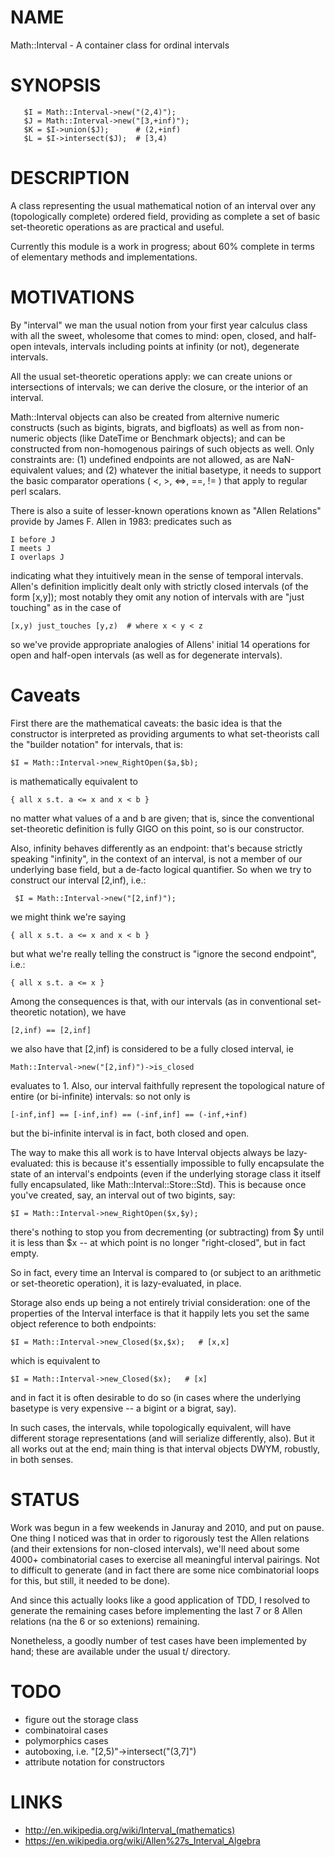 # NAME 

Math::Interval - A container class for ordinal intervals

# SYNOPSIS

```
   $I = Math::Interval->new("(2,4)");
   $J = Math::Interval->new("[3,+inf)");
   $K = $I->union($J);      # (2,+inf) 
   $L = $I->intersect($J);  # [3,4)
```


# DESCRIPTION 

A class representing the usual mathematical notion of an interval over any (topologically complete) ordered field, providing as complete a set of basic set-theoretic operations as are practical and useful.  

Currently this module is a work in progress; about 60% complete in terms of elementary methods and implementations. 

# MOTIVATIONS

By "interval" we man the usual notion from your first year calculus class with all the sweet, wholesome that comes to mind:  open, closed, and half-open intevals, intervals including points at infinity (or not), degenerate intervals.
  
All the usual set-theoretic operations apply:  we can create unions or intersections of intervals; we can derive the closure, or the interior of an interval. 

Math::Interval objects can also be created from alternive numeric constructs (such as bigints, bigrats, and bigfloats) as well as from non-numeric objects (like DateTime or Benchmark objects); and can be constructed from non-homogenous pairings of such objects as well.  Only constraints are:  (1) undefined endpoints are not allowed, as are NaN-equivalent values; and (2) whatever the initial basetype, it needs to support the basic comparator operations ( <, >, <=>, ==, != ) that apply to regular perl scalars.   

There is also a suite of lesser-known operations known as "Allen Relations" provide by James F. Allen in 1983:  predicates such as

    I before J
    I meets J
    I overlaps J

indicating what they intuitively mean in the sense of temporal intervals.  Allen's definition implicitly dealt only with strictly closed intervals (of the form [x,y]); most notably they omit any notion of intervals with are "just touching" as in the case of
  
    [x,y) just_touches [y,z)  # where x < y < z 

so we've provide appropriate analogies of Allens' initial 14 operations  for open and half-open intervals (as well as for degenerate intervals).

Caveats
=======

First there are the mathematical caveats:  the basic idea is that the constructor is interpreted as providing arguments to what set-theorists call the "builder notation" for intervals, that is:
  
    $I = Math::Interval->new_RightOpen($a,$b);

is mathematically equivalent to
   
    { all x s.t. a <= x and x < b }

no matter what values of a and b are given; that is, since the conventional set-theoretic definition is fully GIGO on this point, so is our constructor.  

Also, infinity behaves differently as an endpoint:  that's because strictly speaking "infinity", in the context of an interval, is not a member of our underlying base field, but a de-facto logical quantifier.  So when we try to construct our interval [2,inf), i.e.: 
  
     $I = Math::Interval->new("[2,inf)"); 

we might think we're saying

    { all x s.t. a <= x and x < b }

but what we're really telling the construct is "ignore the second endpoint", i.e.:

    { all x s.t. a <= x }

Among the consequences is that, with our intervals (as in conventional set-theoretic notation), we have
 
    [2,inf) == [2,inf]

we also have that [2,inf) is considered to be a fully closed interval, ie 

    Math::Interval->new("[2,inf)")->is_closed

evaluates to 1.  Also, our interval faithfully represent the topological nature of entire (or bi-infinite) intervals:  so not only is 
  
    [-inf,inf] == [-inf,inf) == (-inf,inf] == (-inf,+inf)

but the bi-infinite interval is in fact, both closed and open.

The way to make this all work is to have Interval objects always be lazy-evaluated: this is because it's essentially impossible to fully encapsulate the state of an interval's endpoints (even if the underlying storage class it itself fully encapsulated, like Math::Interval::Store::Std).  This is because once you've created, say, an interval out of two bigints, say:
    
    $I = Math::Interval->new_RightOpen($x,$y);

there's nothing to stop you from decrementing (or subtracting) from $y until it is less than $x -- at which point is no longer "right-closed", but in fact empty.  

So in fact, every time an Interval is compared to (or subject to an arithmetic or set-theoretic operation), it is lazy-evaluated, in place. 

Storage also ends up being a not entirely trivial consideration:  one of the properties of the Interval interface is that it happily lets you set the same object reference to both endpoints: 

    $I = Math::Interval->new_Closed($x,$x);   # [x,x]

which is equivalent to 

    $I = Math::Interval->new_Closed($x);   # [x]

and in fact it is often desirable to do so (in cases where the underlying basetype is very expensive -- a bigint or a bigrat, say).  

In such cases, the intervals, while topologically equivalent, will have different storage representations (and will serialize differently, also).  But it all works out at the end; main thing is that interval objects DWYM, robustly, in both senses.

# STATUS

Work was begun in a few weekends in Januray and 2010, and put on pause.  One thing I noticed was that in order to rigorously test the Allen relations (and their extensions for non-closed intervals), we'll need about some 4000+ combinatorial cases to exercise all meaningful interval pairings.  Not to difficult to generate (and in fact there are some nice combinatorial loops for this, but still, it needed to be done).  

And since this actually looks like a good application of TDD, I resolved to generate the remaining cases before implementing the last 7 or 8 Allen relations (na the 6 or so extenions) remaining.

Nonetheless, a goodly number of test cases have been implemented by hand; these are available under the usual t/ directory.

# TODO

* figure out the storage class
* combinatoiral cases
* polymorphics cases
* autoboxing, i.e. "[2,5)"->intersect("(3,7]")
* attribute notation for constructors 

# LINKS

* http://en.wikipedia.org/wiki/Interval_(mathematics)
* https://en.wikipedia.org/wiki/Allen%27s_Interval_Algebra 

